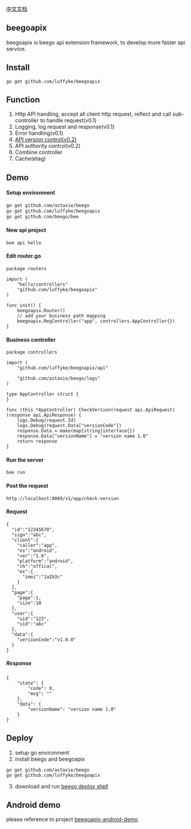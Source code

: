 [中文文档](./README.zh-cn.md)

## beegoapix
beegoapix is beego api extension framework, to develop more faster api service.

## Install
```
go get github.com/luffyke/beegoapix
```

## Function
1. Http API handling, accept all client http request, reflect and call sub-controller to handle request(v0.1)
2. Logging, log request and response(v0.1)
3. Error handling(v0.1)
4. [API version control(v0.2)](https://github.com/luffyke/beegoapix/wiki/API-version-control)
5. API authority control(v0.2)
6. Combine controller
7. Cache(etag)

## Demo
#### Setup environment
```bash
go get github.com/astaxie/beego
go get github.com/luffyke/beegoapix
go get github.com/beego/bee
```

#### New api project
```
bee api hello
```

#### Edit router.go
```
package routers

import (
	"hello/controllers"
	"github.com/luffyke/beegoapix"
)

func init() {
	beegoapix.Router()
	// add your business path mapping
	beegoapix.RegController("app", controllers.AppController{})
}
```

#### Business controller
```
package controllers

import (
	"github.com/luffyke/beegoapix/api"

	"github.com/astaxie/beego/logs"
)

type AppController struct {
}

func (this *AppController) CheckVersion(request api.ApiRequest) (response api.ApiResponse) {
	logs.Debug(request.Id)
	logs.Debug(request.Data["versionCode"])
	response.Data = make(map[string]interface{})
	response.Data["versionName"] = "version name 1.0"
	return response
}
```

#### Run the server
```
bee run
```

#### Post the request
```
http://localhost:8080/v1/app/check-version
```

#### Request
```
{
  "id":"12345678",
  "sign":"abc",
  "client":{
    "caller":"app",
    "os":"android",
    "ver":"1.0",
    "platform":"android",
    "ch":"offical",
    "ex":{
      "imei":"1a2b3c"
    }
  },
  "page":{
  	"page":1,
  	"size":10
  },
  "user":{
    "uid":"123",
    "sid":"abc"
  },
  "data":{
    "versionCode":"v1.0.0"
  }
}
```

##### Response
```
{
    "state": {
        "code": 0,
        "msg": ""
    },
    "data": {
        "versionName": "version name 1.0"
    }
}
```

## Deploy
1. setup go environment
2. install beego and beegoapix
```
go get github.com/astaxie/beego
go get github.com/luffyke/beegoapix
```
3. download and run [beego deploy shell](https://gist.github.com/luffyke/790154ec5142abd9fd6245a5fd8b9427)

## Android demo
please reference to project [beegoapix-android-demo](https://github.com/luffyke/beegoapix-android-demo)